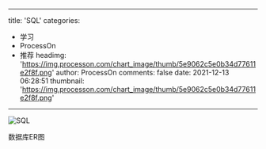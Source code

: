 
---
title: 'SQL'
categories: 
 - 学习
 - ProcessOn
 - 推荐
headimg: 'https://img.processon.com/chart_image/thumb/5e9062c5e0b34d77611e2f8f.png'
author: ProcessOn
comments: false
date: 2021-12-13 06:28:51
thumbnail: 'https://img.processon.com/chart_image/thumb/5e9062c5e0b34d77611e2f8f.png'
---

<div>   
<img class="thumb" alt="SQL" src="https://img.processon.com/chart_image/thumb/5e9062c5e0b34d77611e2f8f.png" referrerpolicy="no-referrer">
<p>数据库ER图</p>  
</div>
            